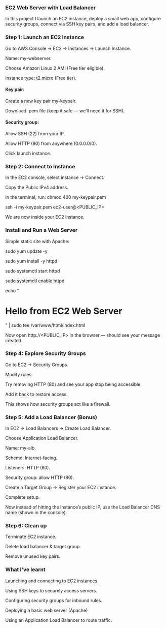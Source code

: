 ### EC2 Web Server with Load Balancer
In this project I launch an EC2 instance, deploy a small web app, configure security groups, connect via SSH key pairs, and add a load balancer.

### Step 1: Launch an EC2 Instance

Go to AWS Console → EC2 → Instances → Launch Instance.

Name: my-webserver.

Choose Amazon Linux 2 AMI (Free tier eligible).

Instance type: t2.micro (Free tier).

#### Key pair:

Create a new key pair my-keypair.

Download .pem file (keep it safe — we’ll need it for SSH).

#### Security group:

Allow SSH (22) from your IP.

Allow HTTP (80) from anywhere (0.0.0.0/0).

Click launch instance.

### Step 2: Connect to Instance

In the EC2 console, select instance → Connect.

Copy the Public IPv4 address.

In the terminal, run: chmod 400 my-keypair.pem

ssh -i my-keypair.pem ec2-user@<PUBLIC_IP>

We are now inside your EC2 instance.

### Install and Run a Web Server

Simple static site with Apache:

sudo yum update -y

sudo yum install -y httpd

sudo systemctl start httpd

sudo systemctl enable httpd

echo "<h1>Hello from EC2 Web Server </h1>" | sudo tee /var/www/html/index.html

Now open http://<PUBLIC_IP> in the browser — should see your message created.

### Step 4: Explore Security Groups

Go to EC2 → Security Groups.

Modify rules:

Try removing HTTP (80) and see your app stop being accessible.

Add it back to restore access.

This shows how security groups act like a firewall.

### Step 5: Add a Load Balancer (Bonus)

In EC2 → Load Balancers → Create Load Balancer.

Choose Application Load Balancer.

Name: my-alb.

Scheme: Internet-facing.

Listeners: HTTP (80).

Security group: allow HTTP (80).

Create a Target Group → Register your EC2 instance.

Complete setup.

Now instead of hitting the instance’s public IP, use the Load Balancer DNS name (shown in the console).

### Step 6: Clean up

Terminate EC2 instance.

Delete load balancer & target group.

Remove unused key pairs.

### What I've learnt

Launching and connecting to EC2 instances.

Using SSH keys to securely access servers.

Configuring security groups for inbound rules.

Deploying a basic web server (Apache)

Using an Application Load Balancer to route traffic.
